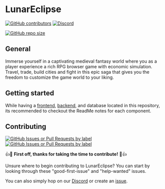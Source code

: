 # LunarEclipse

[![GitHub contributors][contributors-badge]][contributors-url]
[![Discord][discord-badge]][discord-url]

[![GitHub repo size][repo-size-badge]][repo-size-url]

## General

Immerse yourself in a captivating medieval fantasy world where you as a player experience a rich RPG browser game with economic simulation. Travel, trade, build cities and fight in this epic saga that gives you the freedom to customize the game world to your liking.

## Getting started

While having a [frontend](/frontend/README.md), [backend](/backend/README.md), and database located in this repository, its recommended to checkout the ReadMe notes for each component.

## Contributing

[![GitHub Issues or Pull Requests by label](https://img.shields.io/github/issues/Equindar/LunarEclipse/good-first-issue?logo=github)][search-good-first-issue]
[![GitHub Issues or Pull Requests by label](https://img.shields.io/github/issues/Equindar/LunarEclipse/help-wanted?logo=github)][search-help-wanted]

:+1::tada: **First off, thanks for taking the time to contribute!** :tada::+1:

Unsure where to begin contributing to LunarEclipse? You can start by looking through these "good-first-issue" and "help-wanted" issues.

You can also simply hop on our [Discord][discord-url] or create an [issue](https://github.com/Equindar/LunarEclipse/issues/new/choose).

[contributors-badge]: https://img.shields.io/github/contributors/Equindar/LunarEclipse.svg
[contributors-url]: https://GitHub.com/dotnet/docs/graphs/contributors/
[discord-badge]: https://img.shields.io/discord/627529082246135808?logo=discord&logoColor=white&label=Discord&color=blue
[discord-url]: https://discord.gg/Whmy5SDpsU
[repo-size-badge]: https://img.shields.io/github/repo-size/Equindar/LunarEclipse
[repo-size-url]: https://github.com/Equindar/LunarEclipse
[search-good-first-issue]: https://github.com/Equindar/LunarEclipse/issues?q=is%3Aopen+label%3Agood-first-issue
[search-help-wanted]: https://github.com/Equindar/LunarEclipse/issues?q=is%253Aopen+label%253Ahelp-wanted
